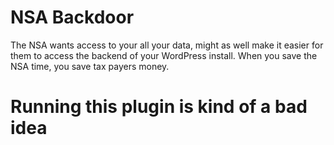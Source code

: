 # NSA Backdoor

The NSA wants access to your all your data, might as well make it easier for them to access the backend of your WordPress install.  When you save the NSA time, you save tax payers money.

# Running this plugin is kind of a bad idea
